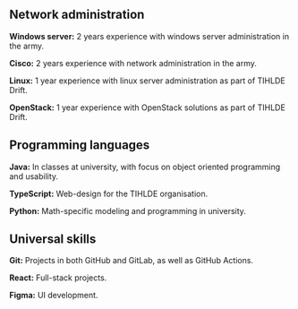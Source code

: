 ## Network administration

**Windows server:** 2 years experience with windows server administration in the army.

**Cisco:** 2 years experience with network administration in the army.

**Linux:** 1 year experience with linux server administration as part of TIHLDE Drift.

**OpenStack:** 1 year experience with OpenStack solutions as part of TIHLDE Drift.

## Programming languages

**Java:** In classes at university, with focus on object oriented programming and usability.

**TypeScript:** Web-design for the TIHLDE organisation.

**Python:** Math-specific modeling and programming in university.

## Universal skills

**Git:** Projects in both GitHub and GitLab, as well as GitHub Actions.

**React:** Full-stack projects.

**Figma:** UI development.
